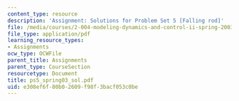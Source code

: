 ```yaml
---
content_type: resource
description: 'Assignment: Solutions for Problem Set 5 [Falling rod]'
file: /media/courses/2-004-modeling-dynamics-and-control-ii-spring-2003/e308ef6f80b02609f98f3bacf053c0be_ps5_spring03_sol.pdf
file_type: application/pdf
learning_resource_types:
- Assignments
ocw_type: OCWFile
parent_title: Assignments
parent_type: CourseSection
resourcetype: Document
title: ps5_spring03_sol.pdf
uid: e308ef6f-80b0-2609-f98f-3bacf053c0be
---
```

